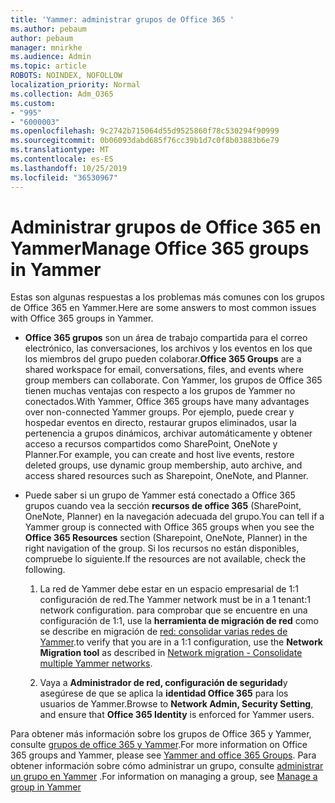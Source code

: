 ```yaml
---
title: 'Yammer: administrar grupos de Office 365 '
ms.author: pebaum
author: pebaum
manager: mnirkhe
ms.audience: Admin
ms.topic: article
ROBOTS: NOINDEX, NOFOLLOW
localization_priority: Normal
ms.collection: Adm_O365
ms.custom:
- "995"
- "6000003"
ms.openlocfilehash: 9c2742b715064d55d9525860f78c530294f90999
ms.sourcegitcommit: 0b06093dabd685f76cc39b1d7c0f8b03883b6e79
ms.translationtype: MT
ms.contentlocale: es-ES
ms.lasthandoff: 10/25/2019
ms.locfileid: "36530967"
---
```

# <a name="manage-office-365-groups-in-yammer"></a><span data-ttu-id="b824c-102">Administrar grupos de Office 365 en Yammer</span><span class="sxs-lookup"><span data-stu-id="b824c-102">Manage Office 365 groups in Yammer</span></span>

<span data-ttu-id="b824c-103">Estas son algunas respuestas a los problemas más comunes con los grupos de Office 365 en Yammer.</span><span class="sxs-lookup"><span data-stu-id="b824c-103">Here are some answers to most common issues with Office 365 groups in Yammer.</span></span>

* <span data-ttu-id="b824c-104">**Office 365 grupos** son un área de trabajo compartida para el correo electrónico, las conversaciones, los archivos y los eventos en los que los miembros del grupo pueden colaborar.</span><span class="sxs-lookup"><span data-stu-id="b824c-104">**Office 365 Groups** are a shared workspace for email, conversations, files, and events where group members can collaborate.</span></span> <span data-ttu-id="b824c-105">Con Yammer, los grupos de Office 365 tienen muchas ventajas con respecto a los grupos de Yammer no conectados.</span><span class="sxs-lookup"><span data-stu-id="b824c-105">With Yammer, Office 365 groups have many advantages over non-connected Yammer groups.</span></span> <span data-ttu-id="b824c-106">Por ejemplo, puede crear y hospedar eventos en directo, restaurar grupos eliminados, usar la pertenencia a grupos dinámicos, archivar automáticamente y obtener acceso a recursos compartidos como SharePoint, OneNote y Planner.</span><span class="sxs-lookup"><span data-stu-id="b824c-106">For example, you can create and host live events, restore deleted groups, use dynamic group membership, auto archive, and access shared resources such as Sharepoint, OneNote, and Planner.</span></span>

* <span data-ttu-id="b824c-107">Puede saber si un grupo de Yammer está conectado a Office 365 grupos cuando vea la sección **recursos de office 365** (SharePoint, OneNote, Planner) en la navegación adecuada del grupo.</span><span class="sxs-lookup"><span data-stu-id="b824c-107">You can tell if a Yammer group is connected with Office 365 groups when you see the **Office 365 Resources** section (Sharepoint, OneNote, Planner) in the right navigation of the group.</span></span> <span data-ttu-id="b824c-108">Si los recursos no están disponibles, compruebe lo siguiente.</span><span class="sxs-lookup"><span data-stu-id="b824c-108">If the resources are not available, check the following.</span></span>

  1. <span data-ttu-id="b824c-109">La red de Yammer debe estar en un espacio empresarial de 1:1 configuración de red.</span><span class="sxs-lookup"><span data-stu-id="b824c-109">The Yammer network must be in a 1 tenant:1 network configuration.</span></span> <span data-ttu-id="b824c-110">para comprobar que se encuentre en una configuración de 1:1, use la **herramienta de migración de red** como se describe en migración de [red: consolidar varias redes de Yammer](https://docs.microsoft.com/yammer/configure-your-yammer-network/consolidate-multiple-yammer-networks).</span><span class="sxs-lookup"><span data-stu-id="b824c-110">to verify that you are in a 1:1 configuration, use the **Network Migration tool** as described in [Network migration - Consolidate multiple Yammer networks](https://docs.microsoft.com/yammer/configure-your-yammer-network/consolidate-multiple-yammer-networks).</span></span>

  2. <span data-ttu-id="b824c-111">Vaya a **Administrador de red, configuración de seguridad**y asegúrese de que se aplica la **identidad Office 365** para los usuarios de Yammer.</span><span class="sxs-lookup"><span data-stu-id="b824c-111">Browse to **Network Admin, Security Setting**, and ensure that **Office 365 Identity** is enforced for Yammer users.</span></span>

<span data-ttu-id="b824c-112">Para obtener más información sobre los grupos de Office 365 y Yammer, consulte [grupos de office 365 y Yammer](https://docs.microsoft.com/yammer/manage-yammer-groups/yammer-and-office-365-groups?redirectSourcePath=%252fen-us%252farticle%252fYammer-and-Office-365-Groups-d8c239dc-a48b-47ab-b85e-6b4b8191a869).</span><span class="sxs-lookup"><span data-stu-id="b824c-112">For more information on Office 365 groups and Yammer, please see [Yammer and office 365 Groups](https://docs.microsoft.com/yammer/manage-yammer-groups/yammer-and-office-365-groups?redirectSourcePath=%252fen-us%252farticle%252fYammer-and-Office-365-Groups-d8c239dc-a48b-47ab-b85e-6b4b8191a869).</span></span> <span data-ttu-id="b824c-113">Para obtener información sobre cómo administrar un grupo, consulte [administrar un grupo en Yammer](https://support.office.com/article/Manage-a-group-in-Yammer-6e05c6d6-5548-4c88-89cd-e6757a514ef2) .</span><span class="sxs-lookup"><span data-stu-id="b824c-113">For information on managing a group, see [Manage a group in Yammer](https://support.office.com/article/Manage-a-group-in-Yammer-6e05c6d6-5548-4c88-89cd-e6757a514ef2)</span></span>
